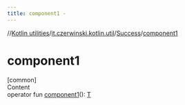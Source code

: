 ```yaml
---
title: component1 -
---
```

//[Kotlin utilities](../../index.html)/[it.czerwinski.kotlin.util](../index.html)/[Success](index.html)/[component1](component1.html)



# component1  
[common]  
Content  
operator fun [component1](component1.html)(): [T](index.html)  



